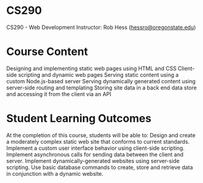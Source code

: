 # CS290
CS290 - Web Development
Instructor: Rob Hess (hessro@oregonstate.edu)


# Course Content
Designing and implementing static web pages using HTML and CSS
Client-side scripting and dynamic web pages
Serving static content using a custom Node.js-based server
Serving dynamically generated content using server-side routing and templating
Storing site data in a back end data store and accessing it from the client via an API

# Student Learning Outcomes
At the completion of this course, students will be able to:
Design and create a moderately complex static web site that conforms to current standards.
Implement a custom user interface behavior using client-side scripting.
Implement asynchronous calls for sending data between the client and server.
Implement dynamically-generated websites using server-side scripting.
Use basic database commands to create, store and retrieve data in conjunction with a dynamic website.
